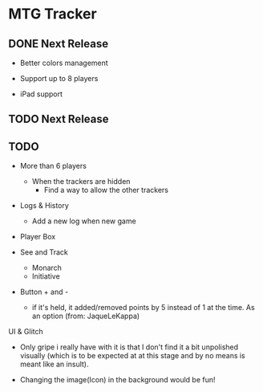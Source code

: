 # MTG Tracker

## DONE Next Release

- Better colors management

- Support up to 8 players

- iPad support

## TODO Next Release



## TODO

- More than 6 players
  - When the trackers are hidden
    - Find a way to allow the other trackers

- Logs & History
  - Add a new log when new game

- Player Box
 - See and Track
   - Monarch
   - Initiative
 - Button + and -
   - if it's held, it added/removed points by 5 instead of 1 at the time. As an option (from: JaqueLeKappa)

UI & Glitch
 - Only gripe i really have with it is that I don't find it a bit unpolished visually (which is to be expected at at this stage and by no means is meant like an insult).

- Changing the image(Icon) in the background would be fun!
